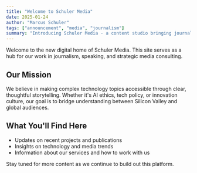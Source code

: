 ```yaml
---
title: "Welcome to Schuler Media"
date: 2025-01-24
author: "Marcus Schuler"
tags: ["announcement", "media", "journalism"]
summary: "Introducing Schuler Media - a content studio bringing journalistic clarity to technology storytelling."
---
```


Welcome to the new digital home of Schuler Media. This site serves as a hub for our work in journalism, speaking, and strategic media consulting.

## Our Mission

We believe in making complex technology topics accessible through clear, thoughtful storytelling. Whether it's AI ethics, tech policy, or innovation culture, our goal is to bridge understanding between Silicon Valley and global audiences.

## What You'll Find Here

- Updates on recent projects and publications
- Insights on technology and media trends
- Information about our services and how to work with us

Stay tuned for more content as we continue to build out this platform.